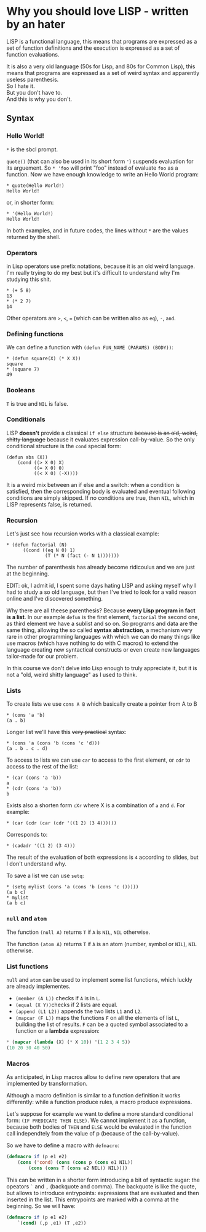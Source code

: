 # Why you should love LISP - written by an hater

LISP is a functional language, this means that programs are expressed as a set of function definitions and the execution is expressed as a set of function evaluations.

It is also a very old language (50s for Lisp, and 80s for Common Lisp), this means that programs are expressed as a set of weird syntax and apparently useless parenthesis.  
So I hate it.  
But you don't have to.  
And this is why you don't.

## Syntax

### Hello World!

`*` is the sbcl prompt.

`quote()` (that can also be used in its short form `'`) suspends evaluation for its arguement. So `* 'foo` will print "foo" instead of evaluate `foo` as a function. Now we have enough knowledge to write an Hello World program:

```LISP
* quote(Hello World!)
Hello World!
```

or, in shorter form:

```LISP
* '(Hello World!)
Hello World!
```

In both examples, and in future codes, the lines without `*` are the values returned by the shell.

### Operators

in Lisp operators use prefix notations, because it is an old weird language. I'm really trying to do my best but it's difficult to understand why I'm studying this shit.

```Lisp
* (+ 5 8)
13
* (* 2 7)
14
```

Other operators are `>`, `<`, `=` (which can be written also as `eq`), `-`, `and`.

### Defining functions

We can define a function with `(defun FUN_NAME (PARAMS) (BODY))`:

```LISP
* (defun square(X) (* X X))
square
* (square 7)
49
```

### Booleans

`T` is true and `NIL` is false.

### Conditionals

LISP **doesn't** provide a classical `if else` structure ~~because is an old, weird, shitty language~~ because it evaluates expression call-by-value. So the only conditional structure is the `cond` special form:

```Lisp
(defun abs (X))
    (cond ((> X 0) X)
          ((= X 0) 0)
          ((< X 0) (-X))))
```
It is a weird mix between an if else and a switch: when a condition is satisfied, then the corresponding body is evaluated and eventual following conditions are simply skipped. If no conditions are true, then `NIL`, which in LISP represents false, is returned.

### Recursion

Let's just see how recursion works with a classical example:

```Lisp
* (defun factorial (N)
      ((cond ((eq N 0) 1)
              (T (* N (fact (- N 1)))))))
```

The number of parenthesis has already become ridicoulus and we are just at the beginning.

EDIT: ok, I admit id, I spent some days hating LISP and asking myself why I had to study a so old language, but then I've tried to look for a valid reason online and I've discovered something.

Why there are all theese parenthesis? Because **every Lisp program in fact is a list**. In our example `defun` is the first element, `factorial` the second one, as third element we have a sublist and so on. So programs and data are the same thing, allowing the so called **syntax abstraction**, a mechanism very rare in other programming languages with which we can do many things like use macros (which have nothing to do with C macros) to extend the language creating new syntactical constructs or even create new languages tailor-made for our problem. 

In this course we don't delve into Lisp enough to truly appreciate it, but it is not a "old, weird shitty language" as I used to think.

### Lists

To create lists we use `cons A B` which basically create a pointer from A to B

```Lisp
* (cons 'a 'b)
(a . b)
```

Longer list we'll have this ~~very practical~~ syntax:

```Lisp 
* (cons 'a (cons 'b (cons 'c 'd)))
(a . b . c . d)
```

To access to lists we can use `car` to access to the first element, or `cdr` to access to the rest of the list:

```Lisp
* (car (cons 'a 'b))
a
* (cdr (cons 'a 'b))
b
```

Exists also a shorten form `cXr` where X is a combination of `a` and `d`. For example:

```Lisp
* (car (cdr (car (cdr '((1 2) (3 4))))))
```

Corresponds to:

```Lisp
* (cadadr '((1 2) (3 4)))
```

The result of the evaluation of both expressions is `4` according to slides, but I don't understand why.

To save a list we can use `setq`:

```Lisp
* (setq mylist (cons 'a (cons 'b (cons 'c ()))))
(a b c)
* mylist
(a b c)
```

### `null` and `atom`

The function `(null A)` returns `T` if `A` is `NIL`, `NIL` otherwise.

The function `(atom A)` returns `T` if `A` is an atom (number, symbol or `NIL`), `NIL` otherwise.

### List functions

`null` and `atom` can be used to implement some list functions, which luckly are already implementes.

 - `(member (A L))` checks if `A` is in `L`.
 - `(equal (X Y))`checks if 2 lists are equal.
 - `(append (L1 L2))` appends the two lists `L1` and `L2`.
 - `(mapcar (F L))` maps the functions `F` on all the elements of list `L`, building the list of results. `F` can be a quoted symbol associated to a function or a **lambda** expression:

```lisp
* (mapcar (lambda (X) (* X 10)) '(1 2 3 4 5))
(10 20 30 40 50)
```

### Macros

As anticipated, in Lisp macros allow to define new operators that are implemented by transformation.

Although a macro definition is similar to a function definition it works differently: while a function produce rules, a macro produce expressions.

Let's suppose for example we want to define a more standard conditional form: `(IF PREDICATE THEN ELSE)`.
We cannot implement it as a function, because both bodies of `THEN` and `ELSE` would be evaluated in the function call independtely from the value of p (because of the call-by-value).

So we have to define a macro with `defmacro`:

```lisp
(defmacro if (p e1 e2)
    (cons ('cond) (cons (cons p (cons e1 NIL))
        (cons (cons T (cons e2 NIL)) NIL))))
```

This can be written in a shorter form introducing a bit of syntactic sugar: the opeators `` ` `` and `,` (backquote and comma). The backquote is like the quote, but allows to introduce entrypoints: expressions that are evaluated and then inserted in the list. This entrypoints are marked with a comma at the beginning. So we will have:

```lisp
(defmacro if (p e1 e2)
    `(cond) (,p ,e1) (T ,e2))
```
